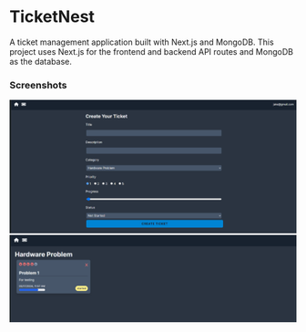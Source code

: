 # TicketNest

A ticket management application built with Next.js and MongoDB.
This project uses Next.js for the frontend and backend API routes and MongoDB as the database.

### Screenshots

![output](tiketapp/o1.png)
![output](tiketapp/o2.png)
